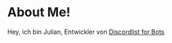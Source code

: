 # About Me!

Hey, ich bin Julian, Entwickler von [Discordlist for Bots](https://github.com/Open-Source-Discordlist-for-Bots)
